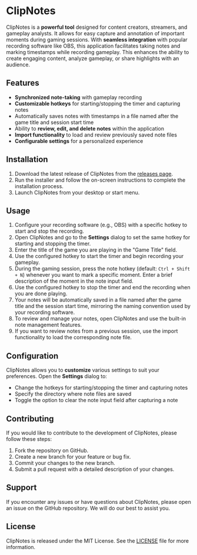 # ClipNotes

ClipNotes is a **powerful tool** designed for content creators, streamers, and gameplay analysts. It allows for easy capture and annotation of important moments during gaming sessions. With **seamless integration** with popular recording software like OBS, this application facilitates taking notes and marking timestamps while recording gameplay. This enhances the ability to create engaging content, analyze gameplay, or share highlights with an audience.

## Features

- **Synchronized note-taking** with gameplay recording
- **Customizable hotkeys** for starting/stopping the timer and capturing notes
- Automatically saves notes with timestamps in a file named after the game title and session start time
- Ability to **review, edit, and delete notes** within the application
- **Import functionality** to load and review previously saved note files
- **Configurable settings** for a personalized experience

## Installation

1. Download the latest release of ClipNotes from the [releases page](https://github.com/Trigger1221/ClipNotes/releases).
2. Run the installer and follow the on-screen instructions to complete the installation process.
3. Launch ClipNotes from your desktop or start menu.

## Usage

1. Configure your recording software (e.g., OBS) with a specific hotkey to start and stop the recording.
2. Open ClipNotes and go to the **Settings** dialog to set the same hotkey for starting and stopping the timer.
3. Enter the title of the game you are playing in the "Game Title" field.
4. Use the configured hotkey to start the timer and begin recording your gameplay.
5. During the gaming session, press the note hotkey (default: `Ctrl + Shift + N`) whenever you want to mark a specific moment. Enter a brief description of the moment in the note input field.
6. Use the configured hotkey to stop the timer and end the recording when you are done playing.
7. Your notes will be automatically saved in a file named after the game title and the session start time, mirroring the naming convention used by your recording software.
8. To review and manage your notes, open ClipNotes and use the built-in note management features.
9. If you want to review notes from a previous session, use the import functionality to load the corresponding note file.

## Configuration

ClipNotes allows you to **customize** various settings to suit your preferences. Open the **Settings** dialog to:

- Change the hotkeys for starting/stopping the timer and capturing notes
- Specify the directory where note files are saved
- Toggle the option to clear the note input field after capturing a note

## Contributing

If you would like to contribute to the development of ClipNotes, please follow these steps:

1. Fork the repository on GitHub.
2. Create a new branch for your feature or bug fix.
3. Commit your changes to the new branch.
4. Submit a pull request with a detailed description of your changes.

## Support

If you encounter any issues or have questions about ClipNotes, please open an issue on the GitHub repository. We will do our best to assist you.

## License

ClipNotes is released under the MIT License. See the [LICENSE](LICENSE) file for more information.
